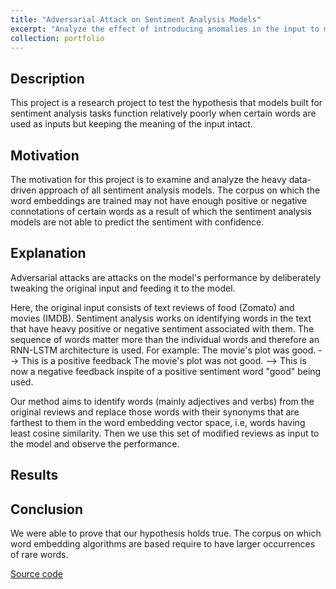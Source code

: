 ```yaml
---
title: "Adversarial Attack on Sentiment Analysis Models"
excerpt: "Analyze the effect of introducing anomalies in the input to models on the sentiment classification performance of the models."
collection: portfolio
---
```




## Description

This project is a research project to test the hypothesis that models built for sentiment analysis tasks function relatively poorly when certain words are used as inputs but keeping the meaning of the input intact.

## Motivation
The motivation for this project is to examine and analyze the heavy data-driven approach of all sentiment analysis models. The corpus on which the word embeddings are trained may not have enough positive or negative connotations of certain words as a result of which the sentiment analysis models are not able to predict the sentiment with confidence.

## Explanation
Adversarial attacks are attacks on the model's performance by deliberately tweaking the original input and feeding it to the model.

Here, the original input consists of text reviews of food (Zomato) and movies (IMDB). Sentiment analysis works on identifying words in the text that have heavy positive or negative sentiment associated with them. The sequence of words matter more than the individual words and therefore an RNN-LSTM architecture is used. 
For example: The movie's plot was good. --> This is a positive feedback
             The movie's plot was not good. --> This is now a negative feedback inspite of a positive sentiment word "good" being used.
             
Our method aims to identify words (mainly adjectives and verbs) from the original reviews and replace those words with their synonyms that are farthest to them in the word embedding vector space, i.e, words having least cosine similarity. Then we use this set of modified reviews as input to the model and observe the performance.

## Results


## Conclusion
We were able to prove that our hypothesis holds true. The corpus on which word embedding algorithms are based require to have larger occurrences of rare words.

[Source code](https://github.com/sharvilpradhan/adversarial-attack)
